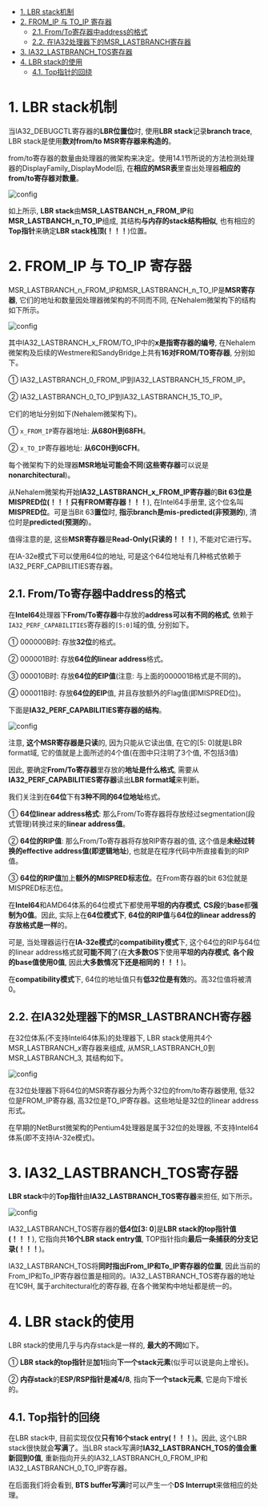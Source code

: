 
<!-- @import "[TOC]" {cmd="toc" depthFrom=1 depthTo=6 orderedList=false} -->

<!-- code_chunk_output -->

- [1. LBR stack机制](#1-lbr-stack机制)
- [2. FROM_IP 与 TO_IP 寄存器](#2-from_ip-与-to_ip-寄存器)
  - [2.1. From/To寄存器中address的格式](#21-fromto寄存器中address的格式)
  - [2.2. 在IA32处理器下的MSR_LASTBRANCH寄存器](#22-在ia32处理器下的msr_lastbranch寄存器)
- [3. IA32_LASTBRANCH_TOS寄存器](#3-ia32_lastbranch_tos寄存器)
- [4. LBR stack的使用](#4-lbr-stack的使用)
  - [4.1. Top指针的回绕](#41-top指针的回绕)

<!-- /code_chunk_output -->

# 1. LBR stack机制

当IA32\_DEBUGCTL寄存器的**LBR位置位**时, 使用**LBR stack**记录**branch trace**, LBR stack是使用**数对from/to MSR寄存器来构造的**。

from/to寄存器的数量由处理器的微架构来决定。使用14.1节所说的方法检测处理器的DisplayFamily\_DisplayModel后, 在**相应的MSR表**里查出处理器**相应的from/to寄存器对数量**。

![config](./images/6.jpg)

如上所示, **LBR stack**由**MSR\_LASTBANCH\_n\_FROM\_IP**和**MSR\_LASTBANCH\_n\_TO\_IP**组成, 其结构**与内存的stack结构相似**, 也有相应的**Top指针**来确定**LBR stack栈顶(！！！**)位置。

# 2. FROM_IP 与 TO_IP 寄存器

MSR\_LASTBRANCH\_n\_FROM\_IP和MSR\_LASTBRANCH\_n\_TO\_IP是**MSR寄存器**, 它们的地址和数量因处理器微架构的不同而不同, 在Nehalem微架构下的结构如下所示。

![config](./images/7.jpg)

其中IA32\_LASTBRANCH\_x\_FROM/TO\_IP中的**x是指寄存器的编号**, 在Nehalem微架构及后续的Westmere和SandyBridge上共有**16对FROM/TO寄存器**, 分别如下。

① IA32\_LASTBRANCH\_0\_FROM\_IP到IA32\_LASTBRANCH\_15\_FROM_IP。

② IA32\_LASTBRANCH\_0\_TO\_IP到IA32\_LASTBRANCH\_15\_TO\_IP。

它们的地址分别如下(Nehalem微架构下)。

① `x_FROM_IP`寄存器地址: **从680H到68FH**。

② `x_TO_IP`寄存器地址: **从6C0H到6CFH**。

每个微架构下的处理器**MSR地址可能会不同**(**这些寄存器**可以说是**nonarchitectural**)。

从Nehalem微架构开始**IA32\_LASTBRANCH\_x\_FROM\_IP寄存器**的**Bit 63位是MISPRED位(！！！只有FROM寄存器！！！**), 在Intel64手册里, 这个位名叫**MISPRED位**。可是当Bit 63**置位**时, **指示branch是mis\-predicted(非预测的**), 清位时是**predicted(预测的**)。

值得注意的是, 这些**MSR寄存器**是**Read\-Only(只读的！！！**), 不能对它进行写。

在IA\-32e模式下可以使用64位的地址, 可是这个64位地址有几种格式依赖于IA32\_PERF\_CAPBILITIES寄存器。

## 2.1. From/To寄存器中address的格式

在**Intel64**处理器下**From/To寄存器**中存放的**address可以有不同的格式**, 依赖于`IA32_PERF_CAPABILITIES`寄存器的`[5:0]`域的值, 分别如下。

① 000000B时: 存放**32位**的格式。

② 000001B时: 存放**64位的linear address**格式。

③ 000010B时: 存放**64位的EIP值**(注意: 与上面的000001B格式是不同的)。

④ 000011B时: 存放**64位的EIP**值, 并且存放额外的Flag值(即MISPRED位)。

下面是**IA32\_PERF\_CAPABILITIES寄存器的结构**。

![config](./images/8.jpg)

注意, **这个MSR寄存器是只读**的, 因为只能从它读出值, 在它的[5: 0]就是LBR format域, 它的值就是上面所述的4个值(在图中只注明了3个值, 不包括3值)

因此, 要确定**From/To寄存器**里存放的**地址是什么格式**, 需要从**IA32\_PERF\_CAPABILITIES寄存器**读出**LBR format域**来判断。

我们关注到在**64位**下有**3种不同的64位地址**格式。

① **64位linear address格式**: 那么From/To寄存器将存放经过segmentation(段式管理)转换过来的**linear address值**。

② **64位的RIP值**: 那么From/To寄存器将存放RIP寄存器的值, 这个值是**未经过转换的effective address值(即逻辑地址**), 也就是在程序代码中所直接看到的RIP值。

③ **64位的RIP值**加上**额外的MISPRED标志位**。在From寄存器的bit 63位就是MISPRED标志位。

在**Intel64**和AMD64体系的64位模式下都使用**平坦的内存模式**, **CS段**的**base**都**强制为0值**。因此, 实际上在**64位模式下**, **64位的RIP值**与**64位的linear address的存放格式是一样**的。

可是, 当处理器运行在**IA\-32e模式**的**compatibility模式**下, 这个64位的RIP与64位的linear address格式就**可能不同**了(在**大多数OS**下使用**平坦的内存模式**, **各个段的base值使用0值**, 因此**大多数情况下还是相同的！！！**)。

在**compatibility模式**下, 64位的地址值只有**低32位是有效**的。高32位值将被清0。

## 2.2. 在IA32处理器下的MSR_LASTBRANCH寄存器

在32位体系(不支持Intel64体系)的处理器下, LBR stack使用共4个MSR\_LASTBRANCH\_x寄存器来组成, 从MSR\_LASTBRANCH\_0到MSR\_LASTBRANCH\_3, 其结构如下。

![config](./images/9.jpg)

在32位处理器下将64位的MSR寄存器分为两个32位的from/to寄存器使用, 低32位是FROM\_IP寄存器, 高32位是TO\_IP寄存器。这些地址是32位的linear address形式。

在早期的NetBurst微架构的Pentium4处理器是属于32位的处理器, 不支持Intel64体系(即不支持IA-32e模式)。

# 3. IA32_LASTBRANCH_TOS寄存器

**LBR stack**中的**Top指针**由**IA32\_LASTBRANCH\_TOS寄存器**来担任, 如下所示。

![config](./images/10.jpg)

IA32\_LASTBRANCH\_TOS寄存器的**低4位[3: 0**]是**LBR stack的top指针值(！！！**), 它指向共**16个LBR stack entry值**, TOP指针指向**最后一条捕获的分支记录(！！！**)。

IA32\_LASTBRANCH\_TOS将**同时指出From\_IP和To\_IP寄存器的位置**, 因此当前的From\_IP和To\_IP寄存器位置是相同的。IA32\_LASTBRANCH\_TOS寄存器的地址在1C9H, 属于architectural化的寄存器, 在各个微架构中地址都是统一的。

# 4. LBR stack的使用

LBR stack的使用几乎与内存stack是一样的, **最大的不同**如下。

① **LBR stack的top指针**是**加1**指向**下一个stack元素**(似乎可以说是向上增长)。

② **内存stack**的**ESP/RSP指针是减4/8**, 指向**下一个stack元素**, 它是向下增长的。

## 4.1. Top指针的回绕

在LBR stack中, 目前实现仅仅**只有16个stack entry(！！！**)。因此, 这个LBR stack很快就会**写满**了。当LBR stack写满时**IA32\_LASTBRANCH\_TOS的值会重新回到0值**, 重新指向开头的IA32\_LASTBRANCH\_0\_FROM\_IP和IA32\_LASTBRANCH\_0\_TO\_IP寄存器。

在后面我们将会看到, **BTS buffer写满**时可以产生一个**DS Interrupt**来做相应的处理。